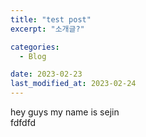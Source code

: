 ```yaml
---
title: "test post"
excerpt: "소개글?"

categories:
  - Blog

date: 2023-02-23
last_modified_at: 2023-02-24
---
```


hey guys my name is sejin  
fdfdfd
